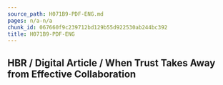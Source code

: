 ```yaml
---
source_path: H071B9-PDF-ENG.md
pages: n/a-n/a
chunk_id: 067660f9c239712bd129b55d922530ab244bc392
title: H071B9-PDF-ENG
---
```

## HBR / Digital Article / When Trust Takes Away from Effective Collaboration
